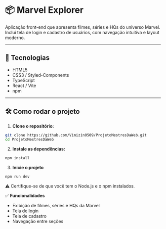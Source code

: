 # 📦 Marvel Explorer

Aplicação front-end que apresenta filmes, séries e HQs do universo Marvel. Inclui tela de login e cadastro de usuários, com navegação intuitiva e layout moderno.

---

## 🚀 Tecnologias

- HTML5  
- CSS3 / Styled-Components 
- TypeScript
- React / Vite
- npm

---

## 🛠️ Como rodar o projeto

1. **Clone o repositório:**

```bash
git clone https://github.com/Vinizin0509/ProjetoMestresDaWeb.git
cd ProjetoMestresDaWeb
```
2. **Instale as dependências:**
 ```bash
npm install
```
3. **Inicie o projeto**
```bash
npm run dev
```
⚠️ Certifique-se de que você tem o Node.js e o npm instalados.

✅ **Funcionalidades**
 - Exibição de filmes, séries e HQs da Marvel
 - Tela de login
 - Tela de cadastro
 - Navegação entre seções